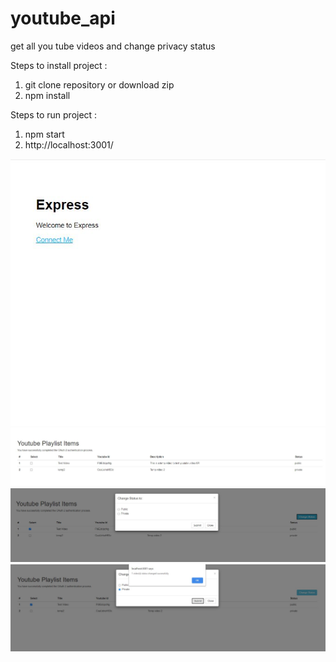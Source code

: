 # youtube_api
get all you tube videos and change privacy status 

Steps to install project :
1. git clone repository or download zip
2. npm install


Steps to run project :

1. npm start
2. http://localhost:3001/

![Screenshot](homepage.JPG)
![Screenshot](youtube_list.JPG)
![Screenshot](change_status.JPG)
![Screenshot](success.JPG)

